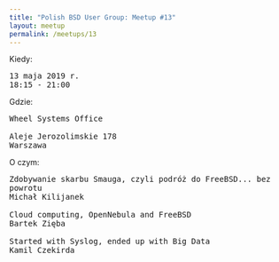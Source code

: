 ```yaml
---
title: "Polish BSD User Group: Meetup #13"
layout: meetup
permalink: /meetups/13
---
```

Kiedy:
<pre>
13 maja 2019 r.
18:15 - 21:00
</pre>
Gdzie:
<pre>
Wheel Systems Office

Aleje Jerozolimskie 178
Warszawa
</pre>
O czym:
<pre style="white-space: pre-wrap;">
Zdobywanie skarbu Smauga, czyli podróż do FreeBSD... bez powrotu
Michał Kilijanek

Cloud computing, OpenNebula and FreeBSD
Bartek Zięba

Started with Syslog, ended up with Big Data
Kamil Czekirda
</pre>
